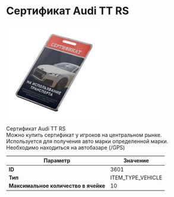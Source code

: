 # Сертификат Audi TT RS

![Item Image](../img/3601.webp?raw=true)

Сертификат Audi TT RS<br>Можно купить сертификат у игроков на центральном рынке.<br>Используется для получения авто марки определенной марки.<br>Необходимо находиться на автобазаре (/GPS)


| Параметр | Значение |
|----------|----------|
| **ID** | 3601 |
| **Тип** | ITEM_TYPE_VEHICLE |
| **Максимальное количество в ячейке** | 10 |

